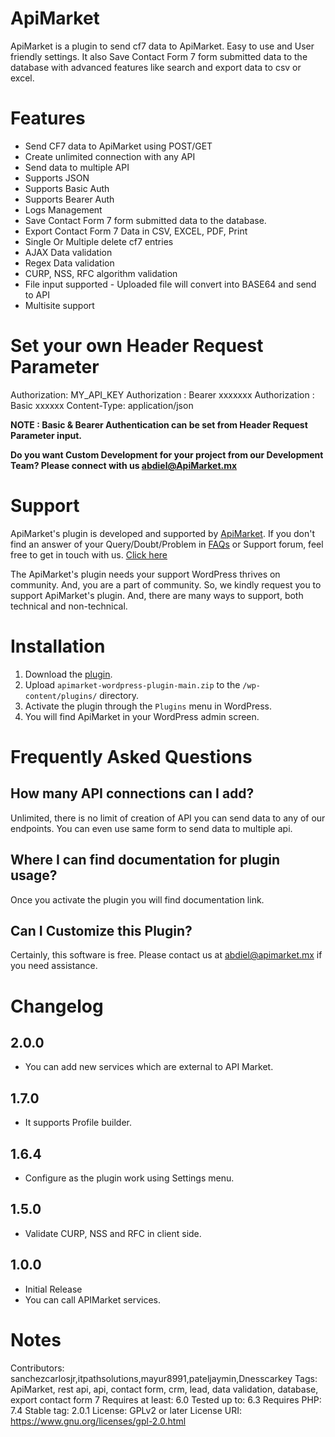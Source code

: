 # ApiMarket
ApiMarket is a plugin to send cf7 data to ApiMarket. Easy to use and User friendly settings. It also Save Contact Form 7 form submitted data to the database with advanced features like search and export data to csv or excel.

# Features
* Send CF7 data to ApiMarket using POST/GET
* Create unlimited connection with any API
* Send data to multiple API
* Supports JSON
* Supports Basic Auth
* Supports Bearer Auth
* Logs Management
* Save Contact Form 7 form submitted data to the database.
* Export Contact Form 7 Data in CSV, EXCEL, PDF, Print
* Single Or Multiple delete cf7 entries
* AJAX Data validation
* Regex Data validation
* CURP, NSS, RFC algorithm validation
* File input supported - Uploaded file will convert into BASE64 and send to API
* Multisite support

# Set your own Header Request Parameter

Authorization: MY_API_KEY
Authorization : Bearer xxxxxxx
Authorization : Basic xxxxxx
Content-Type: application/json


<strong> NOTE  : Basic & Bearer Authentication can be set from Header Request Parameter input. </strong>

<strong>Do you want Custom Development for your project from our Development Team? Please connect with us <a href="mailto:abdiel@apimarket.mx">abdiel@ApiMarket.mx</a></strong>


# Support

ApiMarket's plugin is developed and supported by <a target="_blank" href="https://apimarket.mx/">ApiMarket</a>. If you don't find an answer of your Query/Doubt/Problem in <a href="#faq">FAQs</a> or Support forum, feel free to get in touch with us.  <a target="_blank" href="https://ApiMarket.mx/contacto">Click here</a>

The ApiMarket's plugin needs your support WordPress thrives on community. And, you are a part of community. So, we kindly request you to support ApiMarket's plugin. And, there are many ways to support, both technical and non-technical.

# Installation
1. Download the [plugin](https://github.com/api-market-company/apimarket-wordpress-plugin/archive/refs/heads/main.zip).
2. Upload `apimarket-wordpress-plugin-main.zip` to the `/wp-content/plugins/` directory.
3. Activate the plugin through the `Plugins` menu in WordPress.
4. You will find ApiMarket in your WordPress admin screen.

# Frequently Asked Questions
## How many API connections can I add?
Unlimited, there is no limit of creation of API you can send data to any of our endpoints. You can even use same form to send data to multiple api.

## Where I can find documentation for plugin usage?
Once you activate the plugin you will find documentation link.

## Can I Customize this Plugin?
Certainly, this software is free. Please contact us at <a href="mailto:abdiel@apimarket.mx">abdiel@apimarket.mx</a> if you need assistance.

# Changelog

## 2.0.0
* You can add new services which are external to API Market.

## 1.7.0
* It supports Profile builder.

## 1.6.4
* Configure as the plugin work using Settings menu.

## 1.5.0
* Validate CURP, NSS and RFC in client side.

## 1.0.0
* Initial Release
* You can call APIMarket services.



# Notes
Contributors: sanchezcarlosjr,itpathsolutions,mayur8991,pateljaymin,Dnesscarkey
Tags: ApiMarket, rest api, api, contact form, crm, lead, data validation, database, export contact form 7
Requires at least: 6.0
Tested up to: 6.3
Requires PHP: 7.4
Stable tag: 2.0.1
License: GPLv2 or later
License URI: https://www.gnu.org/licenses/gpl-2.0.html